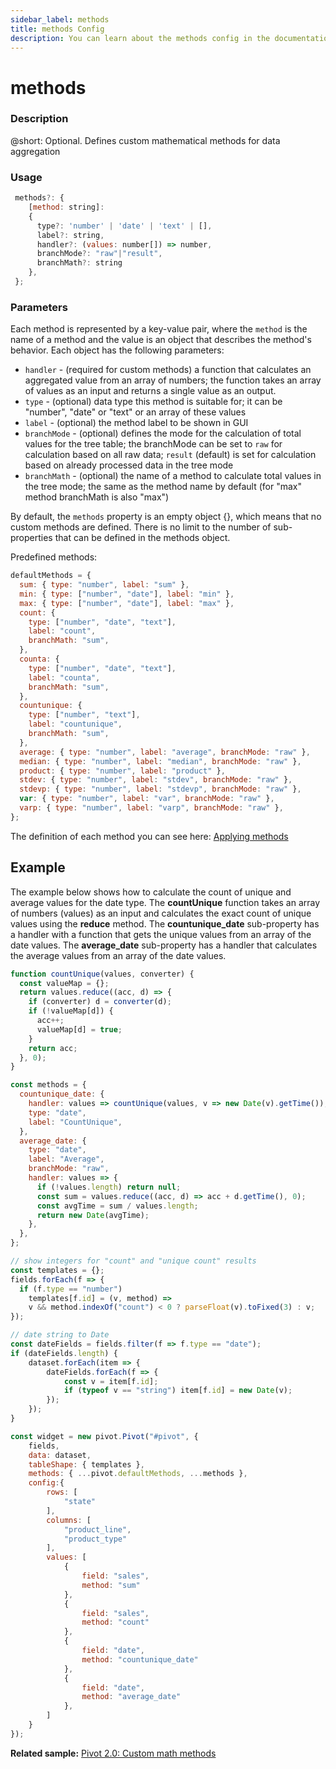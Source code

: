 ```yaml
---
sidebar_label: methods
title: methods Config
description: You can learn about the methods config in the documentation of the DHTMLX JavaScript Pivot library. Browse developer guides and API reference, try out code examples and live demos, and download a free 30-day evaluation version of DHTMLX Pivot.
---
```


# methods

### Description

@short: Optional. Defines custom mathematical methods for data aggregation 

### Usage

~~~jsx 
 methods?: {
    [method: string]:
    {
      type?: 'number' | 'date' | 'text' | [],
      label?: string,
      handler?: (values: number[]) => number,
      branchMode?: "raw"|"result",
      branchMath?: string
    },
 };
~~~

### Parameters

Each method is represented by a key-value pair, where the `method` is the name of a method and the value is an object that describes the method's behavior. Each object has the following parameters:

- `handler` - (required for custom methods) a function that calculates an aggregated value from an array of numbers; the function takes an array of values as an input and returns a single value as an output. 
- `type` - (optional) data type this method is suitable for; it can be "number", "date" or "text" or an array of these values
- `label` - (optional) the method label to be shown in GUI
- `branchMode` - (optional) defines the mode for the calculation of total values for the tree table; the branchMode can be set to `raw` for calculation based on all raw data; `result` (default) is set for calculation based on already processed data in the tree mode
- `branchMath` - (optional) the name of a method to calculate total values in the tree mode; the same as the method name by default (for "max" method branchMath is also "max")

By default, the `methods` property is an empty object {}, which means that no custom methods are defined. There is no limit to the number of sub-properties that can be defined in the methods object. 

Predefined methods:

~~~jsx
defaultMethods = {
  sum: { type: "number", label: "sum" },
  min: { type: ["number", "date"], label: "min" },
  max: { type: ["number", "date"], label: "max" },
  count: {
    type: ["number", "date", "text"],
    label: "count",
    branchMath: "sum",
  },
  counta: {
    type: ["number", "date", "text"],
    label: "counta",
    branchMath: "sum",
  },
  countunique: {
    type: ["number", "text"],
    label: "countunique",
    branchMath: "sum",
  },
  average: { type: "number", label: "average", branchMode: "raw" },
  median: { type: "number", label: "median", branchMode: "raw" },
  product: { type: "number", label: "product" },
  stdev: { type: "number", label: "stdev", branchMode: "raw" },
  stdevp: { type: "number", label: "stdevp", branchMode: "raw" },
  var: { type: "number", label: "var", branchMode: "raw" },
  varp: { type: "number", label: "varp", branchMode: "raw" },
};
~~~

The definition of each method you can see here: [Applying methods](/guides/working-with-data#default-methods)


## Example

The example below shows how to calculate the count of unique and average values for the date type. The **countUnique** function takes an array of numbers (values) as an input and calculates the exact count of unique values using the **reduce** method. The **countunique_date** sub-property has a handler with a function that gets the unique values from an array of the date values. The **average_date** sub-property has a handler that calculates the average values from an array of the date values.

~~~jsx {}
function countUnique(values, converter) {
  const valueMap = {};
  return values.reduce((acc, d) => {
    if (converter) d = converter(d);
    if (!valueMap[d]) {
      acc++;
      valueMap[d] = true;
    }
    return acc;
  }, 0);
}

const methods = {
  countunique_date: {
    handler: values => countUnique(values, v => new Date(v).getTime()),
    type: "date",
    label: "CountUnique",
  },
  average_date: {
    type: "date",
    label: "Average",
    branchMode: "raw",
    handler: values => {
      if (!values.length) return null;
      const sum = values.reduce((acc, d) => acc + d.getTime(), 0);
      const avgTime = sum / values.length;
      return new Date(avgTime);
    },
  },
};

// show integers for "count" and "unique count" results
const templates = {};
fields.forEach(f => {
  if (f.type == "number")
    templates[f.id] = (v, method) =>
    v && method.indexOf("count") < 0 ? parseFloat(v).toFixed(3) : v;
});

// date string to Date 
const dateFields = fields.filter(f => f.type == "date");
if (dateFields.length) {
    dataset.forEach(item => {
        dateFields.forEach(f => {
            const v = item[f.id];
            if (typeof v == "string") item[f.id] = new Date(v);
        });
    });
}

const widget = new pivot.Pivot("#pivot", {
    fields, 
    data: dataset,
    tableShape: { templates },
    methods: { ...pivot.defaultMethods, ...methods },
    config:{
		rows: [
            "state"
        ],
        columns: [
            "product_line",
            "product_type"
        ],
        values: [
            {
                field: "sales",
                method: "sum"
            },
            {
                field: "sales",
                method: "count"
            },
            {
                field: "date",
                method: "countunique_date"
            },
            {
                field: "date",
                method: "average_date"
            },   
        ]
	}
});
~~~

**Related sample:** [Pivot 2.0: Custom math methods](https://snippet.dhtmlx.com/lv90d8q2)